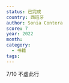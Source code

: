 ```yaml
---
status: 已完成
country: 西班牙
author: Sonia Contera
score: 7
year: 2022
month:
category:
  - 书籍
tags:
---
```

7/10 不虚此行
